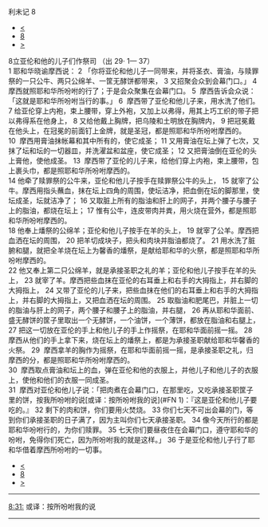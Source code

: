 ﻿





 利未记 8




* [<](bible/LEV07.md)
* [8](bible/LEV.md)
* [>](bible/LEV09.md)



 
8立亚伦和他的儿子们作祭司 （出
29·
1—
37）  
1 耶和华晓谕摩西说： 
2 「你将亚伦和他儿子一同带来，并将圣衣、膏油，与赎罪祭的一只公牛、两只公绵羊、一筐无酵饼都带来， 
3 又招聚会众到会幕门口。」 
4  摩西就照耶和华所吩咐的行了；于是会众聚集在会幕门口。 
5  摩西告诉会众说：「这就是耶和华所吩咐当行的事。」 
6  摩西带了亚伦和他儿子来，用水洗了他们。 
7 给亚伦穿上内袍，束上腰带，穿上外袍，又加上以弗得，用其上巧工织的带子把以弗得系在他身上， 
8 又给他戴上胸牌，把乌陵和土明放在胸牌内， 
9 把冠冕戴在他头上，在冠冕的前面钉上金牌，就是圣冠，都是照耶和华所吩咐摩西的。  
10  摩西用膏油抹帐幕和其中所有的，使它成圣； 
11 又用膏油在坛上弹了七次，又抹了坛和坛的一切器皿，并洗濯盆和盆座，使它成圣； 
12 又把膏油倒在亚伦的头上膏他，使他成圣。 
13  摩西带了亚伦的儿子来，给他们穿上内袍，束上腰带，包上裹头巾，都是照耶和华所吩咐摩西的。  
14 他牵了赎罪祭的公牛来，亚伦和他儿子按手在赎罪祭公牛的头上， 
15 就宰了公牛。摩西用指头蘸血，抹在坛上四角的周围，使坛洁净，把血倒在坛的脚那里，使坛成圣，坛就洁净了； 
16 又取脏上所有的脂油和肝上的网子，并两个腰子与腰子上的脂油，都烧在坛上； 
17 惟有公牛，连皮带肉并粪，用火烧在营外，都是照耶和华所吩咐摩西的。  
18 他奉上燔祭的公绵羊；亚伦和他儿子按手在羊的头上， 
19 就宰了公羊。摩西把血洒在坛的周围， 
20 把羊切成块子，把头和肉块并脂油都烧了。 
21 用水洗了脏腑和腿，就把全羊烧在坛上为馨香的燔祭，是献给耶和华的火祭，都是照耶和华所吩咐摩西的。  
22 他又奉上第二只公绵羊，就是承接圣职之礼的羊；亚伦和他儿子按手在羊的头上， 
23 就宰了羊。摩西把些血抹在亚伦的右耳垂上和右手的大拇指上，并右脚的大拇指上， 
24 又带了亚伦的儿子来，把些血抹在他们的右耳垂上和右手的大拇指上，并右脚的大拇指上，又把血洒在坛的周围。 
25 取脂油和肥尾巴，并脏上一切的脂油与肝上的网子，两个腰子和腰子上的脂油，并右腿， 
26 再从耶和华面前、盛无酵饼的筐子里取出一个无酵饼，一个油饼，一个薄饼，都放在脂油和右腿上， 
27 把这一切放在亚伦的手上和他儿子的手上作摇祭，在耶和华面前摇一摇。 
28  摩西从他们的手上拿下来，烧在坛上的燔祭上，都是为承接圣职献给耶和华馨香的火祭。 
29  摩西拿羊的胸作为摇祭，在耶和华面前摇一摇，是承接圣职之礼，归摩西的分，都是照耶和华所吩咐摩西的。  
30  摩西取点膏油和坛上的血，弹在亚伦和他的衣服上，并他儿子和他儿子的衣服上，使他和他们的衣服一同成圣。  
31  摩西对亚伦和他儿子说：「把肉煮在会幕门口，在那里吃，又吃承接圣职筐子里的饼，按我所吩咐的说[或译：按所吩咐我的说](#FN
1)：『这是亚伦和他儿子要吃的。』 
32 剩下的肉和饼，你们要用火焚烧。 
33 你们七天不可出会幕的门，等到你们承接圣职的日子满了，因为主叫你们七天承接圣职。 
34 像今天所行的都是耶和华吩咐行的，为你们赎罪。 
35 七天你们要昼夜住在会幕门口，遵守耶和华的吩咐，免得你们死亡，因为所吩咐我的就是这样。」 
36 于是亚伦和他儿子行了耶和华借着摩西所吩咐的一切事。 
* [<](bible/LEV07.md)
* [8](bible/LEV.md)
* [>](bible/LEV09.md)





---


[8:31:](#V31)
或译：按所吩咐我的说




---









